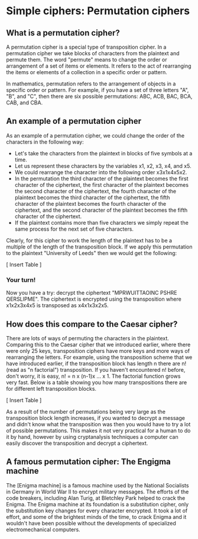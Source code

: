 # Simple ciphers: Permutation ciphers
## What is a permutation cipher?
A permutation cipher is a special type of transposition cipher. In a permutation cipher we take blocks of characters from the plaintext and permute them. The word "permute" means to change the order or arrangement of a set of items or elements. It refers to the act of rearranging the items or elements of a collection in a specific order or pattern.

In mathematics, permutation refers to the arrangement of objects in a specific order or pattern. For example, if you have a set of three letters "A", "B", and "C", then there are six possible permutations: ABC, ACB, BAC, BCA, CAB, and CBA.

## An example of a permutation cipher
As an example of a permutation cipher, we could change the order of the characters in the following way:
- Let's take the characters from the plaintext in blocks of five symbols at a time.
- Let us represent these characters by the variables x1, x2, x3, x4, and x5.
- We could rearrange the character into the following order x3x1x4x5x2.
- In the permutation the third character of the plaintext becomes the first character of the ciphertext, the first character of the plaintext becomes the second character of the ciphertext, the fourth character of the plaintext becomes the third character of the ciphertext, the fifth character of the plaintext becomes the fourth character of the ciphertext, and the second character of the plaintext becomes the fifth character of the ciphertext.
- If the plaintext contains more than five characters we simply repeat the same process for the next set of five characters.

Clearly, for this cipher to work the length of the plaintext has to be a multiple of the length of the transposition block. If we apply this permutation to the plaintext "University of Leeds" then we would get the following:

[ Insert Table ]

### Your turn!
Now you have a try: decrypt the ciphertext "MPRWUITTAOINC PSHRE QERSLIPME". The ciphertext is encrypted using the transposition where x1x2x3x4x5 is transposed as x4x1x3x2x5.

## How does this compare to the Caesar cipher?
There are lots of ways of permuting the characters in the plaintext. Comparing this to the Caesar cipher that we introduced earlier, where there were only 25 keys, transposition ciphers have more keys and more ways of rearranging the letters. For example, using the transposition scheme that we have introduced earlier, if the transposition block has length n there are n! (read as "n factorial") transposition. If you haven't encountered n! before, don't worry, it is easy, n! = n x (n-1)x ... x 1. The factorial function grows very fast. Below is a table showing you how many transpositions there are for different left transposition blocks.

[ Insert Table ]

As a result of the number of permutations being very large as the transposition block length increases, if you wanted to decrypt a message and didn't know what the transposition was then you would have to try a lot of possible permutations. This makes it not very practical for a human to do it by hand, however by using cryptanalysis techniques a computer can easily discover the transposition and decrypt a ciphertext.

## A famous permutation cipher: The Engigma machine
The [Enigma machine] is a famous machine used by the National Socialists in Germany in World War II to encrypt military messages. The efforts of the code breakers, including Alan Turig, at Bletchley Park helped to crack the Enigma. The Enigma machine at its foundation is a substitution cipher, only the substitution key changes for every character encrypted. It took a lot of effort, and some of the brightest minds of the time, to crack Enigma and it wouldn't have been possible without the developments of specialized electromechanical computers.
